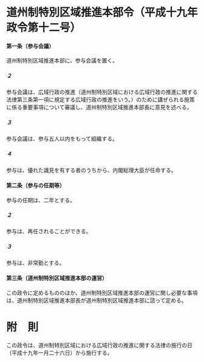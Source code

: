 # 道州制特別区域推進本部令（平成十九年政令第十二号）
#### 第一条（参与会議）
道州制特別区域推進本部に、参与会議を置く。
##### ２
参与会議は、広域行政の推進（道州制特別区域における広域行政の推進に関する法律第三条第一項に規定する広域行政の推進をいう。）のために講ぜられる施策に係る重要事項について審議し、道州制特別区域推進本部長に意見を述べる。
##### ３
参与会議は、参与五人以内をもって組織する。
##### ４
参与は、優れた識見を有する者のうちから、内閣総理大臣が任命する。
#### 第二条（参与の任期等）
参与の任期は、二年とする。
##### ２
参与は、再任されることができる。
##### ３
参与は、非常勤とする。
#### 第三条（道州制特別区域推進本部の運営）
この政令に定めるもののほか、道州制特別区域推進本部の運営に関し必要な事項は、道州制特別区域推進本部長が道州制特別区域推進本部に諮って定める。
# 附　則
この政令は、道州制特別区域における広域行政の推進に関する法律の施行の日（平成十九年一月二十六日）から施行する。
